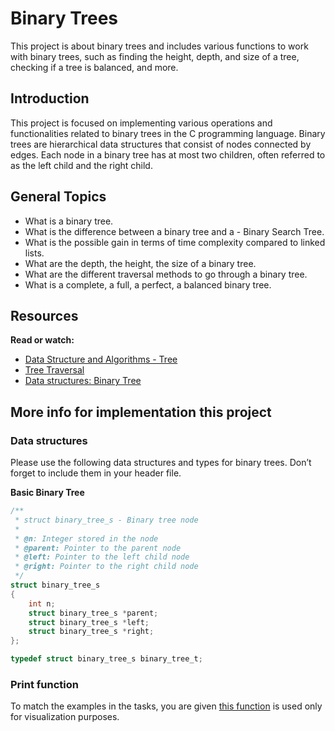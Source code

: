 # Binary Trees

This project is about binary trees and includes various functions to work with binary trees, such as finding the height, depth, and size of a tree, checking if a tree is balanced, and more.

## Introduction

This project is focused on implementing various operations and functionalities related to binary trees in the C programming language. Binary trees are hierarchical data structures that consist of nodes connected by edges. Each node in a binary tree has at most two children, often referred to as the left child and the right child.

## General Topics
- What is a binary tree.
- What is the difference between a binary tree and a - Binary Search Tree.
- What is the possible gain in terms of time complexity compared to linked lists.
- What are the depth, the height, the size of a binary tree.
- What are the different traversal methods to go through a binary tree.
- What is a complete, a full, a perfect, a balanced binary tree.

## Resources
**Read or watch:**

- [Data Structure and Algorithms - Tree](https://www.tutorialspoint.com/data_structures_algorithms/tree_data_structure.htm)
- [Tree Traversal](https://www.programiz.com/dsa/tree-traversal)
- [Data structures: Binary Tree](https://www.youtube.com/watch?v=H5JubkIy_p8)

## More info for implementation this project
### Data structures
Please use the following data structures and types for binary trees. Don’t forget to include them in your header file.

**Basic Binary Tree**
```c
/**
 * struct binary_tree_s - Binary tree node
 *
 * @n: Integer stored in the node
 * @parent: Pointer to the parent node
 * @left: Pointer to the left child node
 * @right: Pointer to the right child node
 */
struct binary_tree_s
{
    int n;
    struct binary_tree_s *parent;
    struct binary_tree_s *left;
    struct binary_tree_s *right;
};

typedef struct binary_tree_s binary_tree_t;
```

### Print function
To match the examples in the tasks, you are given [this function](https://github.com/alx-tools/0x1C.c) is used only for visualization purposes.

